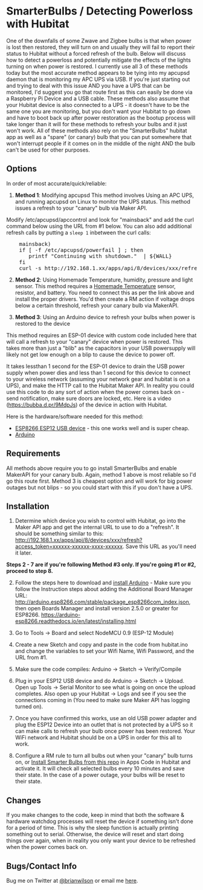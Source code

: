 SmarterBulbs / Detecting Powerloss with Hubitat
=======

One of the downfalls of some Zwave and Zigbee bulbs is that when power is lost
then restored, they will turn on and usually they will fail to report their
status to Hubitat without a forced refresh of the bulb. Below will discuss how
to detect a powerloss and potentially mitigate the effects of the lights
turning on when power is restored.  I currently use all 3 of these methods
today but the most accurate method appears to be tying into my apcupsd daemon
that is monitoring my APC UPS via USB. If you're just starting out and trying
to deal with this issue AND you have a UPS that can be monitored, I'd suggest
you go that route first as this can easily be done via a Raspberry Pi Device
and a USB cable. These methods also assume that your Hubitat device is also
connected to a UPS - it doesn't have to be the same one you are monitoring, but
you don't want your Hubitat to go down and have to boot back up after power
restoration as the bootup process will take longer than it will for these
methods to refresh your bulbs and it just won't work. All of these methods also
rely on the "SmarterBulbs" hubitat app as well as a "spare" (or canary) bulb that you can
put somewhere that won't interrupt people if it comes on in the middle of the
night AND the bulb can't be used for other purposes.  


Options
---
In order of most accurate/quick/reliable:
1. <b>Method 1</b>: Modifying apcupsd 
This method involves Using an APC UPS, and running apcupsd on Linux to monitor
the UPS status. This method issues a refresh to your "canary" bulb via Maker
API.

Modify /etc/apcupsd/apccontrol and look for "mainsback" and add the curl
command below using the URL from #1 below. You can also add additional refresh
calls by putting a <code>sleep 1</code> inbetween the curl calls:
<pre>
    mainsback)
    if [ -f /etc/apcupsd/powerfail ] ; then
       printf "Continuing with shutdown."  | ${WALL}
    fi
    curl -s http://192.168.1.xx/apps/api/8/devices/xxx/refresh?access_token=xxxxxx-xxxxxx-xxxx-xxxxxx
</pre>

2. <b>Method 2</b>: Using Homemade Temperature, humidity, pressure and light sensor. 
This method requires a [Homemade
Temperature](https://community.hubitat.com/t/hubitat-with-homemade-temperature-humidity-pressure-and-light-sensor/1816/484)
sensor, resistor, and battery. You need to connect this as per the link above
and install the proper drivers. You'd then create a RM action if voltage drops
below a certain threshold, refresh your canary bulb via MakerAPI.

3. <b>Method 3</b>: Using an Arduino device to refresh your bulbs when power is
restored to the device

This method requires an ESP-01 device with custom code included here that will
call a refresh to your "canary" device when power is restored. This takes more
than just a "blib" as the capacitors in your USB powersupply will likely not
get low enough on a blip to cause the device to power off. 

It takes lessthan 1 second for the ESP-01 device to drain the USB power supply when power dies and less than 1 second for this device to connect to your wireless network (assuming your network gear and
hubitat is on a UPS), and make the HTTP call to the Hubitat Maker API. In
reality you could use this code to do any sort of action when the power comes
back on - send notification, make sure doors are locked, etc. Here is a video (https://bubba.d.pr/9MdpJs) of the device in action with Hubitat.

Here is the hardware/software needed for this method:
- [ESP8266 ESP12 USB device](https://www.amazon.com/Geekstory-ESP-01S-ESP8266-Wireless-4-5-5-5V/dp/B084ZQZF88) - this one works well and is super cheap.
- [Arduino](https://arduino-esp8266.readthedocs.io/en/latest/installing.html)

Requirements
------------

All methods above require you to go install SmarterBulbs and enable MakerAPI
for your canary bulb. Again, method 1 above is most reliable so I'd go this
route first.  Method 3 is cheapest option and will work for big power outages
but not blips - so you could start with this if you don't have a UPS. 

Installation
--------------------

1. Determine which device you wish to control with Hubitat, go into the Maker
API app and get the internal URL to use to do a "refresh". It should be
something similar to this:
http://192.168.1.xx/apps/api/8/devices/xxx/refresh?access_token=xxxxxx-xxxxxx-xxxx-xxxxxx.
Save this URL as you'll need it later.

<b>Steps 2 - 7 are if you're following Method #3 only. If you're going #1 or
#2, proceed to step 8.</b>

2. Follow the steps here to download and [install
Arduino](https://arduino-esp8266.readthedocs.io/en/latest/installing.html) -
Make sure you follow the Instruction steps about adding the Additional Board
Manager URL: http://arduino.esp8266.com/stable/package_esp8266com_index.json,
then open Boards Manager and install version 2.5.0 or greater for ESP8266.
https://arduino-esp8266.readthedocs.io/en/latest/installing.html

3. Go to Tools -> Board and select NodeMCU 0.9 (ESP-12 Module)

4. Create a new Sketch and copy and paste in the code from hubitat.ino and change the variables to set
your Wifi Name, Wifi Password, and the URL from #1. 

5. Make sure the code compiles: Arduino -> Sketch -> Verify/Compile

6. Plug in your ESP12 USB device and do Arduino -> Sketch -> Upload.  Open up
Tools -> Serial Monitor to see what is going on once the upload completes.
Also open up your Hubitat -> Logs and see if you see the connections coming in
(You need to make sure Maker API has logging turned on). 

7. Once you have confirmed this works, use an old USB power adapter and plug
the ESP12 Device into an outlet that is not protected by a UPS so it can make
calls to refresh your bulb once power has been restored.  Your WiFi network and
Hubitat should be on a UPS in order for this all to work.

8. Configure a RM rule to turn all bulbs out when your "canary" bulb turns on,
or [Install Smarter Bulbs from this
repo](https://raw.githubusercontent.com/bdwilson/hubitat/master/SmarterBulbs/SmarterBulbs.groovy) in Apps Code in Hubitat and activate it. It
will check all selected bulbs every 10 minutes and save their state. In the
case of a power outage, your bulbs will be reset to their state. 

Changes
-------
If you make changes to the code, keep in mind that both the software & hardware
watchdog processes will reset the device if something isn't done for a period
of time. This is why the sleep function is actually printing something out to
serial. Otherwise, the device will reset and start doing things over again,
when in reality you only want your device to be refreshed when the power comes
back on. 

Bugs/Contact Info
-----------------
Bug me on Twitter at [@brianwilson](http://twitter.com/brianwilson) or email me [here](http://cronological.com/comment.php?ref=bubba).

